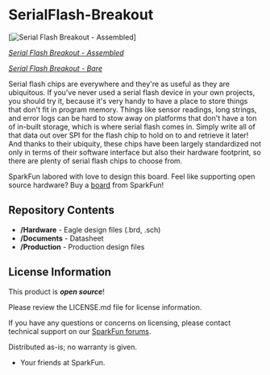 SerialFlash-Breakout
========================================

[![Serial Flash Breakout - Assembled](https://cdn.sparkfun.com//assets/parts/1/6/0/7/7/17115-Serial_Flash_Breakout_-_Assembled-01.jpg)]

[*Serial Flash Breakout - Assembled*](https://www.sparkfun.com/products/17115)

[*Serial Flash Breakout - Bare*](https://www.sparkfun.com/products/17116)

Serial flash chips are everywhere and they're as useful as they are ubiquitous. If you've never used a serial flash device in your own projects, you should try it, because it's very handy to have a place to store things that don't fit in program memory. Things like sensor readings, long strings, and error logs can be hard to stow away on platforms that don't have a ton of in-built storage, which is where serial flash comes in. Simply write all of that data out over SPI for the flash chip to hold on to and retrieve it later! And thanks to their ubiquity, these chips have been largely standardized not only in terms of their software interface but also their hardware footprint, so there are plenty of serial flash chips to choose from.

SparkFun labored with love to design this board. Feel like supporting open source hardware? 
Buy a [board](https://www.sparkfun.com/products/17115) from SparkFun!

Repository Contents
-------------------

* **/Hardware** - Eagle design files (.brd, .sch)
* **/Documents** - Datasheet
* **/Production** - Production design files


License Information
-------------------

This product is _**open source**_! 

Please review the LICENSE.md file for license information. 

If you have any questions or concerns on licensing, please contact technical support on our [SparkFun forums](https://forum.sparkfun.com/viewforum.php?f=152).

Distributed as-is; no warranty is given.

- Your friends at SparkFun.
